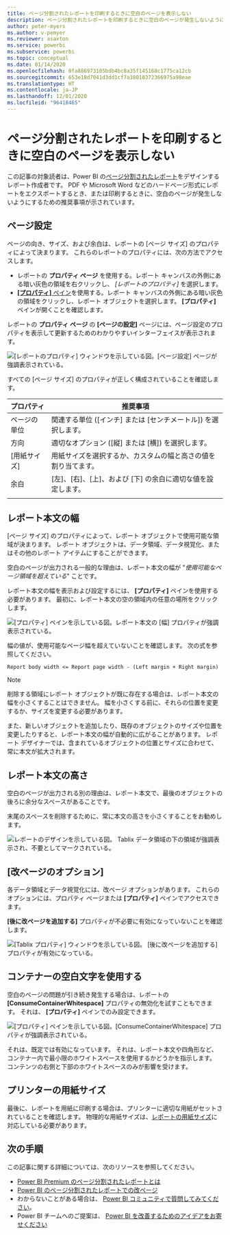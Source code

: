 ```yaml
---
title: ページ分割されたレポートを印刷するときに空白のページを表示しない
description: ページ分割されたレポートを印刷するときに空白のページが発生しないようにデザインするためのガイダンス。
author: peter-myers
ms.author: v-pemyer
ms.reviewer: asaxton
ms.service: powerbi
ms.subservice: powerbi
ms.topic: conceptual
ms.date: 01/14/2020
ms.openlocfilehash: 0fa886973105bdb4bc8a35f145168c1775ca12cb
ms.sourcegitcommit: 653e18d7041d3dd1cf7a38010372366975a98eae
ms.translationtype: HT
ms.contentlocale: ja-JP
ms.lasthandoff: 12/01/2020
ms.locfileid: "96418465"
---
```

# <a name="avoid-blank-pages-when-printing-paginated-reports"></a>ページ分割されたレポートを印刷するときに空白のページを表示しない

この記事の対象読者は、Power BI の[ページ分割されたレポート](../paginated-reports/paginated-reports-report-builder-power-bi.md)をデザインするレポート作成者です。 PDF や Microsoft Word などのハードページ形式にレポートをエクスポートするとき、または印刷するときに、空白のページが発生しないようにするための推奨事項が示されています。

## <a name="page-setup"></a>ページ設定

ページの向き、サイズ、および余白は、レポートの [ページ サイズ] のプロパティによって決まります。 これらのレポートのプロパティには、次の方法でアクセスします。

- レポートの **プロパティ ページ** を使用する。レポート キャンバスの外側にある暗い灰色の領域を右クリックし、 _[レポートのプロパティ]_ を選択します。
- [ **[プロパティ]** ペイン](../paginated-reports/paginated-reports-report-design-view.md#4-properties-pane)を使用する。レポート キャンバスの外側にある暗い灰色の領域をクリックし、レポート オブジェクトを選択します。 **[プロパティ]** ペインが開くことを確認します。

レポートの **プロパティ ページ** の **[ページの設定]** ページには、ページ設定のプロパティを表示して更新するためのわかりやすいインターフェイスが表示されます。

![[レポートのプロパティ] ウィンドウを示している図。[ページ設定] ページが強調表示されている。](media/report-paginated-blank-page/report-page-setup-properties.png)

すべての [ページ サイズ] のプロパティが正しく構成されていることを確認します。

|プロパティ|推奨事項|
|---------|---------|
|ページの単位|関連する単位 ([インチ] または [センチメートル]) を選択します。|
|方向|適切なオプション ([縦] または [横]) を選択します。|
|[用紙サイズ]|用紙サイズを選択するか、カスタムの幅と高さの値を割り当てます。|
|余白|[左]、[右]、[上]、および [下] の余白に適切な値を設定します。|
|||

## <a name="report-body-width"></a>レポート本文の幅

[ページ サイズ] のプロパティによって、レポート オブジェクトで使用可能な領域が決まります。 レポート オブジェクトは、データ領域、データ視覚化、またはその他のレポート アイテムにすることができます。

空白のページが出力される一般的な理由は、レポート本文の幅が "_使用可能なページ領域を超えている_" ことです。

レポート本文の幅を表示および設定するには、 **[プロパティ]** ペインを使用する必要があります。 最初に、レポート本文の空の領域内の任意の場所をクリックします。

![[プロパティ] ペインを示している図。レポート本文の [幅] プロパティが強調表示されている。](media/report-paginated-blank-page/report-body-properties-width.png)

幅の値が、使用可能なページ幅を超えていないことを確認します。 次の式を参照してください。

```Report body width <= Report page width - (Left margin + Right margin)```

> [!NOTE]
> 削除する領域にレポート オブジェクトが既に存在する場合は、レポート本文の幅を小さくすることはできません。 幅を小さくする前に、それらの位置を変更するか、サイズを変更する必要があります。
>
> また、新しいオブジェクトを追加したり、既存のオブジェクトのサイズや位置を変更したりすると、レポート本文の幅が自動的に広がることがあります。 レポート デザイナーでは、含まれているオブジェクトの位置とサイズに合わせて、常に本文が拡大されます。

## <a name="report-body-height"></a>レポート本文の高さ

空白のページが出力される別の理由は、レポート本文で、最後のオブジェクトの後ろに余分なスペースがあることです。

末尾のスペースを削除するために、常に本文の高さを小さくすることをお勧めします。

![レポートのデザインを示している図。 Tablix データ領域の下の領域が強調表示され、不要としてマークされている。](media/report-paginated-blank-page/report-body-remove-trailing-space.png)

## <a name="page-break-options"></a>[改ページのオプション]

各データ領域とデータ視覚化には、改ページ オプションがあります。 これらのオプションには、プロパティ ページまたは **[プロパティ]** ペインでアクセスできます。

**[後に改ページを追加する]** プロパティが不必要に有効になっていないことを確認します。

![[Tablix プロパティ] ウィンドウを示している図。 [後に改ページを追加する] プロパティが有効になっている。](media/report-paginated-blank-page/data-region-page-break-option-after.png)

## <a name="consume-container-whitespace"></a>コンテナーの空白文字を使用する

空白のページの問題が引き続き発生する場合は、レポートの **[ConsumeContainerWhitespace]** プロパティの無効化を試すこともできます。 それは、 **[プロパティ]** ペインでのみ設定できます。

![[プロパティ] ペインを示している図。[ConsumeContainerWhitespace] プロパティが強調表示されている。](media/report-paginated-blank-page/report-properties-consumecontainerwhitespace.png)

それは、既定では有効になっています。 それは、レポート本文や四角形など、コンテナー内で最小限のホワイトスペースを使用するかどうかを指示します。 コンテンツの右側と下部のホワイトスペースのみが影響を受けます。

## <a name="printer-paper-size"></a>プリンターの用紙サイズ

最後に、レポートを用紙に印刷する場合は、プリンターに適切な用紙がセットされていることを確認します。 物理的な用紙サイズは、[レポートの用紙サイズ](#page-setup)に対応している必要があります。

## <a name="next-steps"></a>次の手順

この記事に関する詳細については、次のリソースを参照してください。

- [Power BI Premium のページ分割されたレポートとは](../paginated-reports/paginated-reports-report-builder-power-bi.md)
- [Power BI のページ分割されたレポートでの改ページ](../paginated-reports/paginated-reports-pagination.md)
- わからないことがある場合は、 [Power BI コミュニティで質問してみてください](https://community.powerbi.com/)。
- Power BI チームへのご提案は、 [Power BI を改善するためのアイデアをお寄せください](https://ideas.powerbi.com)
